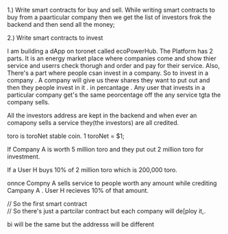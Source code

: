 1.) Write smart contracts for buy and sell.
While writing smart contracts to buy from a paarticular company then we get the list of investors 
frok the backend and then send all the money;

2.) Write smart contracts to invest 




I am building a dApp on toronet called ecoPowerHub. The Platform has 2 parts.
It is an energy market place where companies come and show thier service and userrs check thorugh and order and pay for their service. 
Also, There's a part where people csan invest in a company. So to invest in a company . A company will give us thew shares they want to put out and then they people invest in it . in percantage . Any user that invests in  a  particular company get's the same peorcentage off the any service tgta the company sells.

All the investors address are kept in the backend and when ever an comapony sells a service they(the investors) are all credited.

toro is toroNet stable coin. 1 toroNet = $1;

If Company A is worth 5 million toro
and they put out 2 million toro for investment.

If  a User H buys 10% of 2 million toro which is 200,000 toro.

onnce Compny A sells service to people worth any amount while crediting Campany A . User H recieves 10% of that amount.


// So the first smart contract  
// So  there's just a partcilar contract but each company will de[ploy it,.

bi will be the same but the addresss will be different